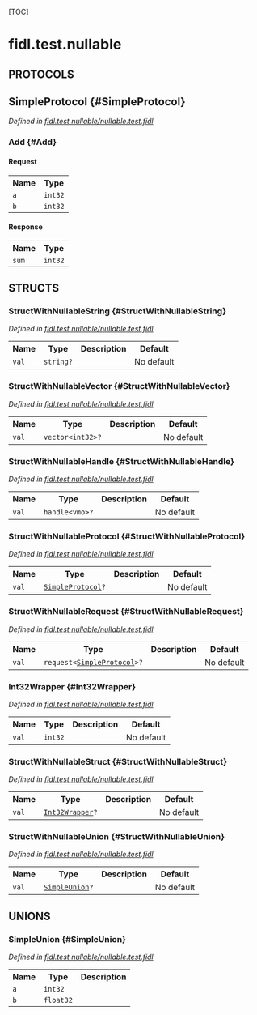 [TOC]

# fidl.test.nullable


## **PROTOCOLS**

## SimpleProtocol {#SimpleProtocol}
*Defined in [fidl.test.nullable/nullable.test.fidl](https://fuchsia.googlesource.com/fuchsia/+/master/nullable.test.fidl#17)*


### Add {#Add}


#### Request
<table>
    <tr><th>Name</th><th>Type</th></tr>
    <tr>
            <td><code>a</code></td>
            <td>
                <code>int32</code>
            </td>
        </tr><tr>
            <td><code>b</code></td>
            <td>
                <code>int32</code>
            </td>
        </tr></table>


#### Response
<table>
    <tr><th>Name</th><th>Type</th></tr>
    <tr>
            <td><code>sum</code></td>
            <td>
                <code>int32</code>
            </td>
        </tr></table>



## **STRUCTS**

### StructWithNullableString {#StructWithNullableString}
*Defined in [fidl.test.nullable/nullable.test.fidl](https://fuchsia.googlesource.com/fuchsia/+/master/nullable.test.fidl#5)*



<table>
    <tr><th>Name</th><th>Type</th><th>Description</th><th>Default</th></tr><tr>
            <td><code>val</code></td>
            <td>
                <code>string?</code>
            </td>
            <td></td>
            <td>No default</td>
        </tr>
</table>

### StructWithNullableVector {#StructWithNullableVector}
*Defined in [fidl.test.nullable/nullable.test.fidl](https://fuchsia.googlesource.com/fuchsia/+/master/nullable.test.fidl#9)*



<table>
    <tr><th>Name</th><th>Type</th><th>Description</th><th>Default</th></tr><tr>
            <td><code>val</code></td>
            <td>
                <code>vector&lt;int32&gt;?</code>
            </td>
            <td></td>
            <td>No default</td>
        </tr>
</table>

### StructWithNullableHandle {#StructWithNullableHandle}
*Defined in [fidl.test.nullable/nullable.test.fidl](https://fuchsia.googlesource.com/fuchsia/+/master/nullable.test.fidl#13)*



<table>
    <tr><th>Name</th><th>Type</th><th>Description</th><th>Default</th></tr><tr>
            <td><code>val</code></td>
            <td>
                <code>handle&lt;vmo&gt;?</code>
            </td>
            <td></td>
            <td>No default</td>
        </tr>
</table>

### StructWithNullableProtocol {#StructWithNullableProtocol}
*Defined in [fidl.test.nullable/nullable.test.fidl](https://fuchsia.googlesource.com/fuchsia/+/master/nullable.test.fidl#21)*



<table>
    <tr><th>Name</th><th>Type</th><th>Description</th><th>Default</th></tr><tr>
            <td><code>val</code></td>
            <td>
                <code><a class='link' href='#SimpleProtocol'>SimpleProtocol</a>?</code>
            </td>
            <td></td>
            <td>No default</td>
        </tr>
</table>

### StructWithNullableRequest {#StructWithNullableRequest}
*Defined in [fidl.test.nullable/nullable.test.fidl](https://fuchsia.googlesource.com/fuchsia/+/master/nullable.test.fidl#25)*



<table>
    <tr><th>Name</th><th>Type</th><th>Description</th><th>Default</th></tr><tr>
            <td><code>val</code></td>
            <td>
                <code>request&lt;<a class='link' href='#SimpleProtocol'>SimpleProtocol</a>&gt;?</code>
            </td>
            <td></td>
            <td>No default</td>
        </tr>
</table>

### Int32Wrapper {#Int32Wrapper}
*Defined in [fidl.test.nullable/nullable.test.fidl](https://fuchsia.googlesource.com/fuchsia/+/master/nullable.test.fidl#29)*



<table>
    <tr><th>Name</th><th>Type</th><th>Description</th><th>Default</th></tr><tr>
            <td><code>val</code></td>
            <td>
                <code>int32</code>
            </td>
            <td></td>
            <td>No default</td>
        </tr>
</table>

### StructWithNullableStruct {#StructWithNullableStruct}
*Defined in [fidl.test.nullable/nullable.test.fidl](https://fuchsia.googlesource.com/fuchsia/+/master/nullable.test.fidl#33)*



<table>
    <tr><th>Name</th><th>Type</th><th>Description</th><th>Default</th></tr><tr>
            <td><code>val</code></td>
            <td>
                <code><a class='link' href='#Int32Wrapper'>Int32Wrapper</a>?</code>
            </td>
            <td></td>
            <td>No default</td>
        </tr>
</table>

### StructWithNullableUnion {#StructWithNullableUnion}
*Defined in [fidl.test.nullable/nullable.test.fidl](https://fuchsia.googlesource.com/fuchsia/+/master/nullable.test.fidl#42)*



<table>
    <tr><th>Name</th><th>Type</th><th>Description</th><th>Default</th></tr><tr>
            <td><code>val</code></td>
            <td>
                <code><a class='link' href='#SimpleUnion'>SimpleUnion</a>?</code>
            </td>
            <td></td>
            <td>No default</td>
        </tr>
</table>







## **UNIONS**

### SimpleUnion {#SimpleUnion}
*Defined in [fidl.test.nullable/nullable.test.fidl](https://fuchsia.googlesource.com/fuchsia/+/master/nullable.test.fidl#37)*


<table>
    <tr><th>Name</th><th>Type</th><th>Description</th></tr><tr>
            <td><code>a</code></td>
            <td>
                <code>int32</code>
            </td>
            <td></td>
        </tr><tr>
            <td><code>b</code></td>
            <td>
                <code>float32</code>
            </td>
            <td></td>
        </tr></table>








